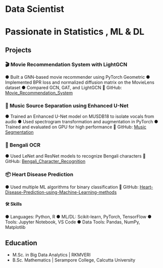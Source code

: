 # Data Scientist
# Passionate in Statistics , ML & DL

## Projects
### 🎬 Movie Recommendation System with LightGCN
● Built a GNN-based movie recommender using PyTorch Geometric
● Implemented BPR loss and normalized diffusion matrix on the MovieLens dataset
● Compared GCN, GAT, and LightGCN
🔗 GitHub: [Movie_Recommendation_System](https://github.com/AyanBanerjee29/Movie_Recommendation_System)

### 🎵 Music Source Separation using Enhanced U-Net
● Trained an Enhanced U-Net model on MUSDB18 to isolate vocals from audio
● Used spectrogram transformation and augmentation in PyTorch
● Trained and evaluated on GPU for high performance
🔗 GitHub: [Music Segmentation](https://github.com/AyanBanerjee29/Music_Segmentation)

### 🧠 Bengali OCR
● Used LeNet and ResNet models to recognize Bengali characters
🔗 GitHub: [Bengali_Character_Recognition](https://github.com/AyanBanerjee29/Bengali_Character_Recognition)


### 📦 Heart Disease Prediction
● Used multiple ML algorithms for binary classification
🔗 GitHub: [Heart-Disease-Prediction-using-Machine-Learning-methods](https://github.com/AyanBanerjee29/Heart-Disease-Prediction-using-Machine-Learning-methods)

#### 🛠 Skills
● Languages: Python, R
● ML/DL: Scikit-learn, PyTorch, TensorFlow
● Tools: Jupyter Notebook, VS Code
● Data Tools: Pandas, NumPy, Matplotlib
## Education					       		
- M.Sc. in Big Data Analytics	| RKMVERI 			        		
- B.Sc. Mathematics | Serampore College, Calcutta University 
